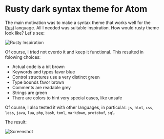 # Rusty dark syntax theme for Atom

The main motivation was to make a syntax theme that works well for the
[Rust](https://www.rust-lang.org/) language. All I needed was suitable
inspiration. How would rusty theme look like? Let's see:

![Rusty Inspiration](https://raw.githubusercontent.com/Nercury/atom-rusty-dark-syntax/master/examples/rust-inspiration.gif)

Of course, I tried not overdo it and keep it functional. This resulted in
folowing choices:

- Actual code is a bit brown
- Keywords and types favor blue
- Control structures use a very distinct green
- Type bounds favor brown
- Comments are readable grey
- Strings are green
- There are colors to hint very special cases, like unsafe

Of course, I also tested it with other languages, in particular: `js`, `html`, `css`,
`less`, `java`, `lua`, `php`, `bash`, `toml`, `markdown`, `protobuf`, `sql`.

The result:

![Screenshot](https://raw.githubusercontent.com/Nercury/atom-rusty-dark-syntax/master/examples/screenshot.jpg)
